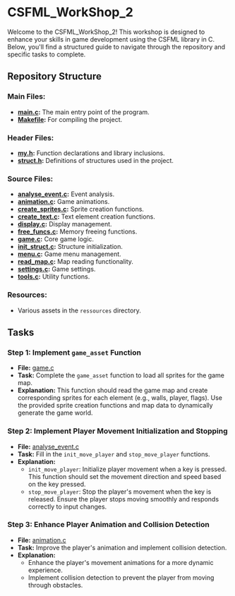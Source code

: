 # CSFML_WorkShop_2

Welcome to the CSFML_WorkShop_2! This workshop is designed to enhance your skills in game development using the CSFML library in C. Below, you'll find a structured guide to navigate through the repository and specific tasks to complete.

## Repository Structure

### Main Files:
- **[main.c](https://github.com/gredzy/CSFML_WorkShop_2/blob/main/main.c):** The main entry point of the program.
- **[Makefile](https://github.com/gredzy/CSFML_WorkShop_2/blob/main/Makefile):** For compiling the project.

### Header Files:
- **[my.h](https://github.com/gredzy/CSFML_WorkShop_2/blob/main/includes/my.h):** Function declarations and library inclusions.
- **[struct.h](https://github.com/gredzy/CSFML_WorkShop_2/blob/main/includes/struct.h):** Definitions of structures used in the project.

### Source Files:
- **[analyse_event.c](https://github.com/gredzy/CSFML_WorkShop_2/blob/main/src/analyse_event.c):** Event analysis.
- **[animation.c](https://github.com/gredzy/CSFML_WorkShop_2/blob/main/src/animation.c):** Game animations.
- **[create_sprites.c](https://github.com/gredzy/CSFML_WorkShop_2/blob/main/src/create_sprites.c):** Sprite creation functions.
- **[create_text.c](https://github.com/gredzy/CSFML_WorkShop_2/blob/main/src/create_text.c):** Text element creation functions.
- **[display.c](https://github.com/gredzy/CSFML_WorkShop_2/blob/main/src/display.c):** Display management.
- **[free_funcs.c](https://github.com/gredzy/CSFML_WorkShop_2/blob/main/src/free_funcs.c):** Memory freeing functions.
- **[game.c](https://github.com/gredzy/CSFML_WorkShop_2/blob/main/src/game.c):** Core game logic.
- **[init_struct.c](https://github.com/gredzy/CSFML_WorkShop_2/blob/main/src/init_struct.c):** Structure initialization.
- **[menu.c](https://github.com/gredzy/CSFML_WorkShop_2/blob/main/src/menu.c):** Game menu management.
- **[read_map.c](https://github.com/gredzy/CSFML_WorkShop_2/blob/main/src/read_map.c):** Map reading functionality.
- **[settings.c](https://github.com/gredzy/CSFML_WorkShop_2/blob/main/src/settings.c):** Game settings.
- **[tools.c](https://github.com/gredzy/CSFML_WorkShop_2/blob/main/src/tools.c):** Utility functions.

### Resources:
- Various assets in the `ressources` directory.

## Tasks

### Step 1: Implement `game_asset` Function
- **File:** [game.c](https://github.com/gredzy/CSFML_WorkShop_2/blob/main/src/game.c)
- **Task:** Complete the `game_asset` function to load all sprites for the game map.
- **Explanation:** This function should read the game map and create corresponding sprites for each element (e.g., walls, player, flags). Use the provided sprite creation functions and map data to dynamically generate the game world.

### Step 2: Implement Player Movement Initialization and Stopping
- **File:** [analyse_event.c](https://github.com/gredzy/CSFML_WorkShop_2/blob/main/src/analyse_event.c)
- **Task:** Fill in the `init_move_player` and `stop_move_player` functions.
- **Explanation:**
  - `init_move_player`: Initialize player movement when a key is pressed. This function should set the movement direction and speed based on the key pressed.
  - `stop_move_player`: Stop the player's movement when the key is released. Ensure the player stops moving smoothly and responds correctly to input changes.

### Step 3: Enhance Player Animation and Collision Detection
- **File:** [animation.c](https://github.com/gredzy/CSFML_WorkShop_2/blob/main/src/animation.c)
- **Task:** Improve the player's animation and implement collision detection.
- **Explanation:**
  - Enhance the player's movement animations for a more dynamic experience.
  - Implement collision detection to prevent the player from moving through obstacles.

